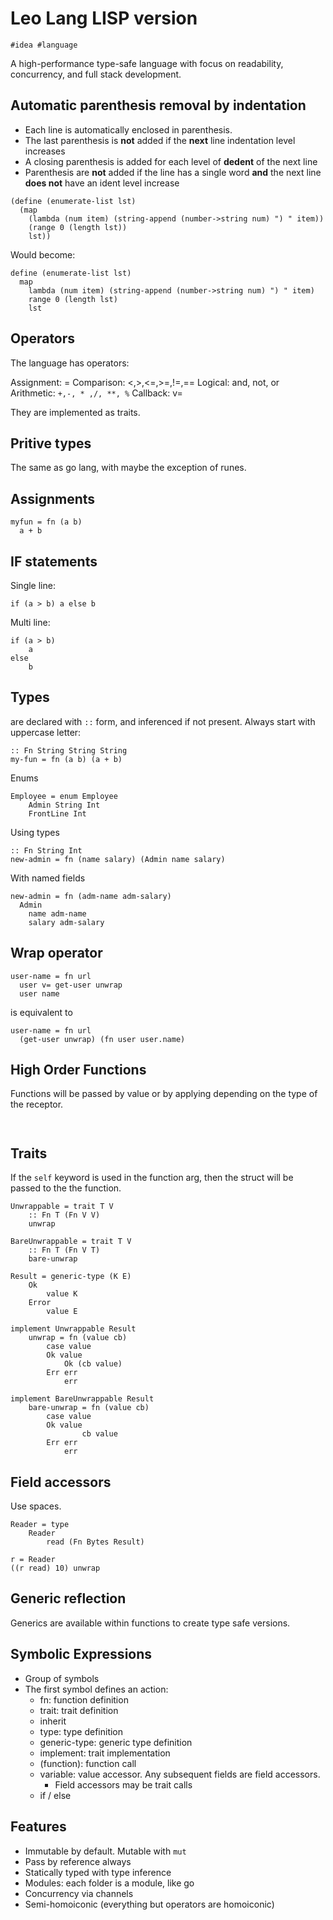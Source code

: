 # Leo Lang LISP version

```
#idea #language
```

A high-performance type-safe language with focus on readability, concurrency, and full stack development.

## Automatic parenthesis removal by indentation

* Each line is automatically enclosed in parenthesis.
* The last parenthesis is **not** added if the **next** line indentation level increases
* A closing parenthesis is added for each level of **dedent** of the next line
* Parenthesis are **not** added if the line has a single word **and** the next line **does not** have an ident level increase

```
(define (enumerate-list lst)
  (map 
    (lambda (num item) (string-append (number->string num) ") " item)) 
    (range 0 (length lst))
    lst))
```

Would become:

```
define (enumerate-list lst)
  map 
    lambda (num item) (string-append (number->string num) ") " item) 
    range 0 (length lst)
    lst
```

## Operators

The language has operators:

Assignment: =
Comparison: <,>,<=,>=,!=,==
Logical: and, not, or
Arithmetic: `+,-, * ,/, **, %`
Callback: v=

They are implemented as traits.

## Pritive types

The same as go lang, with maybe the exception of runes.

## Assignments

```
myfun = fn (a b)
  a + b
```

## IF statements

Single line:

```
if (a > b) a else b
```

Multi line:

```
if (a > b)
    a
else
    b
```


## Types

are declared with `::` form, and inferenced if not present. Always start with uppercase letter:

```
:: Fn String String String
my-fun = fn (a b) (a + b)
```

Enums

```
Employee = enum Employee
    Admin String Int
    FrontLine Int
``` 

Using types

```
:: Fn String Int
new-admin = fn (name salary) (Admin name salary)
```

With named fields

```
new-admin = fn (adm-name adm-salary)
  Admin
    name adm-name
    salary adm-salary
```

## Wrap operator

```
user-name = fn url
  user v= get-user unwrap
  user name 
```

is equivalent to

```
user-name = fn url
  (get-user unwrap) (fn user user.name)
```

## High Order Functions

Functions will be passed by value or by applying depending on the type of the
receptor.

```


```

## Traits

If the `self` keyword is used in the function arg, then the struct will be passed to the the function.

```
Unwrappable = trait T V
    :: Fn T (Fn V V)
    unwrap

BareUnwrappable = trait T V
    :: Fn T (Fn V T)
    bare-unwrap

Result = generic-type (K E)
    Ok
        value K
    Error
        value E

implement Unwrappable Result
    unwrap = fn (value cb)
        case value
	    Ok value
	        Ok (cb value)
	    Err err
	        err

implement BareUnwrappable Result
    bare-unwrap = fn (value cb)
        case value
	    Ok value
                cb value
	    Err err
	        err
```

## Field accessors

Use spaces.

```
Reader = type
    Reader
        read (Fn Bytes Result)

r = Reader
((r read) 10) unwrap
```

## Generic reflection

Generics are available within functions to create type safe versions.

## Symbolic Expressions

* Group of symbols
* The first symbol defines an action:
  * fn: function definition
  * trait: trait definition
  * inherit
  * type: type definition
  * generic-type: generic type definition
  * implement: trait implementation
  * (function): function call
  * variable: value accessor. Any subsequent fields are field accessors.
    * Field accessors may be trait calls 
  * if / else

## Features

* Immutable by default. Mutable with `mut`
* Pass by reference always
* Statically typed with type inference
* Modules: each folder is a module, like go
* Concurrency via channels
* Semi-homoiconic (everything but operators are homoiconic)
